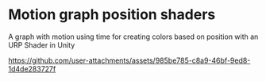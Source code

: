 <h1>Motion graph position shaders</h1> 

A graph with motion using time for creating colors based on position with an URP Shader in Unity

https://github.com/user-attachments/assets/985be785-c8a9-46bf-9ed8-1d4de283727f

